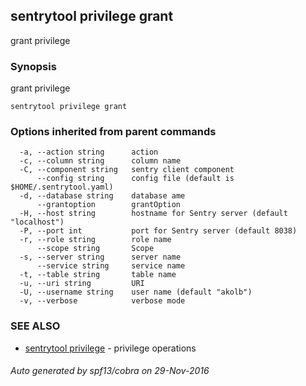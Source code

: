## sentrytool privilege grant

grant privilege

### Synopsis


grant privilege

```
sentrytool privilege grant
```

### Options inherited from parent commands

```
  -a, --action string      action
  -c, --column string      column name
  -C, --component string   sentry client component
      --config string      config file (default is $HOME/.sentrytool.yaml)
  -d, --database string    database ame
      --grantoption        grantOption
  -H, --host string        hostname for Sentry server (default "localhost")
  -P, --port int           port for Sentry server (default 8038)
  -r, --role string        role name
      --scope string       Scope
  -s, --server string      server name
      --service string     service name
  -t, --table string       table name
  -u, --uri string         URI
  -U, --username string    user name (default "akolb")
  -v, --verbose            verbose mode
```

### SEE ALSO
* [sentrytool privilege](sentrytool_privilege.md)	 - privilege operations

###### Auto generated by spf13/cobra on 29-Nov-2016
